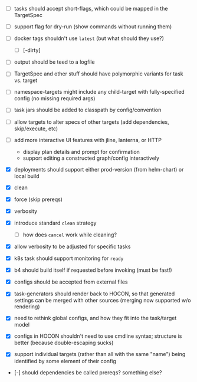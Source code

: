 - [ ] tasks should accept short-flags, which could be mapped in the TargetSpec
- [ ] support flag for dry-run (show commands without running them)
- [ ] docker tags shouldn't use `latest` (but what should they use?)
   - [ ] <sha>[-dirty]
- [ ] output should be teed to a logfile
- [ ] TargetSpec and other stuff should have polymorphic variants for task vs. target
- [ ] namespace-targets might include any child-target with fully-specified config (no missing required args)
- [ ] task jars should be added to classpath by config/convention
- [ ] allow targets to alter specs of other targets (add dependencies, skip/execute, etc)
- [ ] add more interactive UI features with jline, lanterna, or HTTP
   - display plan details and prompt for confirmation
   - support editing a constructed graph/config interactively

  
- [x] deployments should support either prod-version (from helm-chart) or local build
- [x] clean
- [x] force (skip prereqs)
- [x] verbosity
- [x] introduce standard `clean` strategy
   - [ ] how does `cancel` work while cleaning?
- [x] allow verbosity to be adjusted for specific tasks
- [x] k8s task should support monitoring for `ready`
- [x] b4 should build itself if requested before invoking (must be fast!)
- [x] configs should be accepted from external files
- [x] task-generators should render back to HOCON, so that generated settings can be merged with other sources (merging now supported w/o rendering)
- [x] need to rethink global configs, and how they fit into the task/target model
- [x] configs in HOCON shouldn't need to use cmdline syntax; structure is better (because double-escaping sucks)
- [x] support individual targets (rather than all with the same "name") being identified by some element of their config
- [-] should dependencies be called prereqs? something else?
